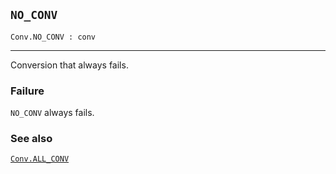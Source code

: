## `NO_CONV`

``` hol4
Conv.NO_CONV : conv
```

------------------------------------------------------------------------

Conversion that always fails.

### Failure

`NO_CONV` always fails.

### See also

[`Conv.ALL_CONV`](#Conv.ALL_CONV)
